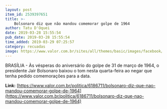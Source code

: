 ```yaml
---
layout: post
item_id: 2539397651
title: >-
    Bolsonaro diz que não mandou comemorar golpe de 1964
author: Tatu D'Oquei
date: 2019-03-28 15:55:54
pub_date: 2019-03-28 15:55:54
time_added: 2019-03-29 07:25:57
category: recuadas
image: https://www.valor.com.br/sites/all/themes/basic/images/facebook/valor-big.jpg
---
```


BRASÍLIA - Às vésperas do aniversário do golpe de 31 de março de 1964, o presidente Jair Bolsonaro baixou o tom nesta quarta-feira ao negar que tenha pedido comemorações para a data.

**Link:** [https://www.valor.com.br/politica/6186711/bolsonaro-diz-que-nao-mandou-comemorar-golpe-de-1964](https://www.valor.com.br/politica/6186711/bolsonaro-diz-que-nao-mandou-comemorar-golpe-de-1964)


